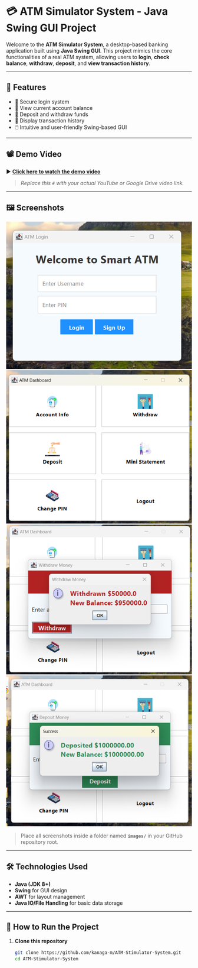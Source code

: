 # 💳 ATM Simulator System - Java Swing GUI Project

Welcome to the **ATM Simulator System**, a desktop-based banking application built using **Java Swing GUI**. This project mimics the core functionalities of a real ATM system, allowing users to **login**, **check balance**, **withdraw**, **deposit**, and **view transaction history**.

---

## 🎯 Features

- 🔐 Secure login system
- 🏦 View current account balance
- 💸 Deposit and withdraw funds
- 📜 Display transaction history
- 🖱️ Intuitive and user-friendly Swing-based GUI

---

## 📽️ Demo Video

▶️ **[Click here to watch the demo video](#)**  
> _Replace this `#` with your actual YouTube or Google Drive video link._

---

## 🖼️ Screenshots

<img src="images/login.png" alt="Login Page" width="600">
<img src="images/dashboard.png" alt="Dashboard Page" width="600">
<img src="images/withdraw.png" alt="Withdraw Page" width="600">
<img src="images/deposit.png" alt="Deposit Page" width="600">

> Place all screenshots inside a folder named **`images/`** in your GitHub repository root.

---

## 🛠️ Technologies Used

- **Java (JDK 8+)**
- **Swing** for GUI design
- **AWT** for layout management
- **Java IO/File Handling** for basic data storage

---

## 🚀 How to Run the Project

1. **Clone this repository**  
   ```bash
   git clone https://github.com/kanaga-m/ATM-Stimulator-System.git
   cd ATM-Stimulator-System
